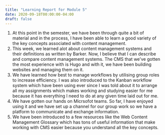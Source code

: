 ```yaml
---
title: "Learning Report for Module 5"
date: 2020-09-18T00:00:00-04:00
draft: false
---
```

1. At this point in the semester, we have been through quite a bit of material and in the process, I have been able to learn a good variety of the key concepts associated with content management.  
2. This week, we learned alot about content management systems and their definitions as written by Barker. Now, I believe that I can describe and compare content management systems. The CMS that we've gotten the most experience with is Hugo and with it, we have been building websites and managing them on it.  
3. We have learned how best to manage workflows by utilising group roles to increase efficiency. I was also introduced to the Kanban workflow system which have been using ever since I was told about it to arrange all my assignments which makes working and studying easier for me because it has everything I need to do at any given time laid out for me. 
4. We have gotten our hands on Micrsofot teams. So far, I have enjoyed using it and we have set up a channel for our group work so we have a platform to communicate and exchange information. 
5. We have been introduced to a few resources like the Web Content Management Glossary which has tons of useful information that make working with CMS easier because you understand all the key concepts.
